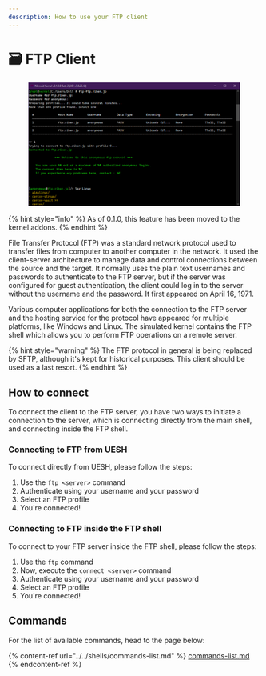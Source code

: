 ```yaml
---
description: How to use your FTP client
---
```


# 🗃 FTP Client

<figure><img src="../../../../.gitbook/assets/image (14).png" alt=""><figcaption></figcaption></figure>

{% hint style="info" %}
As of 0.1.0, this feature has been moved to the kernel addons.
{% endhint %}

File Transfer Protocol (FTP) was a standard network protocol used to transfer files from computer to another computer in the network. It used the client-server architecture to manage data and control connections between the source and the target. It normally uses the plain text usernames and passwords to authenticate to the FTP server, but if the server was configured for guest authentication, the client could log in to the server without the username and the password. It first appeared on April 16, 1971.

Various computer applications for both the connection to the FTP server and the hosting service for the protocol have appeared for multiple platforms, like Windows and Linux. The simulated kernel contains the FTP shell which allows you to perform FTP operations on a remote server.

{% hint style="warning" %}
The FTP protocol in general is being replaced by SFTP, although it's kept for historical purposes. This client should be used as a last resort.
{% endhint %}

## How to connect

To connect the client to the FTP server, you have two ways to initiate a connection to the server, which is connecting directly from the main shell, and connecting inside the FTP shell.

### Connecting to FTP from UESH

To connect directly from UESH, please follow the steps:

1. Use the `ftp <server>` command
2. Authenticate using your username and your password
3. Select an FTP profile
4. You're connected!

### Connecting to FTP inside the FTP shell

To connect to your FTP server inside the FTP shell, please follow the steps:

1. Use the `ftp` command
2. Now, execute the `connect <server>` command
3. Authenticate using your username and your password
4. Select an FTP profile
5. You're connected!

## Commands

For the list of available commands, head to the page below:

{% content-ref url="../../shells/commands-list.md" %}
[commands-list.md](../../shells/commands-list.md)
{% endcontent-ref %}
